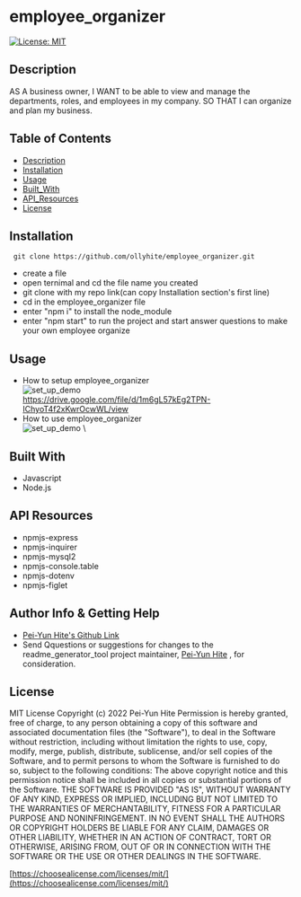 # employee_organizer

[![License: MIT](https://img.shields.io/badge/License-MIT-yellow.svg)](https://opensource.org/licenses/MIT)

## Description

AS A business owner, I WANT to be able to view and manage the departments, roles, and employees in my company. SO THAT I can organize and plan my business.

## Table of Contents

- [Description](#description)
- [Installation](#installation)
- [Usage](#usage)
- [Built_With](#built-with)
- [API_Resources](#api-resources)
- [License](#license)

## Installation

```
 git clone https://github.com/ollyhite/employee_organizer.git
```

- create a file
- open ternimal and cd the file name you created
- git clone with my repo link(can copy Installation section's first line)
- cd in the employee_organizer file
- enter "npm i" to install the node_module
- enter "npm start" to run the project and start answer questions to make your own employee organize

## Usage

- How to setup employee_organizer \
  ![set_up_demo](./dist/images/set_up_EmployeeOrganizer_demoe.gif) \
  https://drive.google.com/file/d/1m6gL57kEg2TPN-IChyoT4f2xKwrOcwWL/view
- How to use employee_organizer \
  ![set_up_demo](./dist/images/) \

## Built With

- Javascript
- Node.js

## API Resources

- npmjs-express
- npmjs-inquirer
- npmjs-mysql2
- npmjs-console.table
- npmjs-dotenv
- npmjs-figlet

## Author Info & Getting Help

- [Pei-Yun Hite's Github Link](https://github.com/ollyhite)
- Send Qquestions or suggestions for changes to the readme_generator_tool project maintainer, [Pei-Yun Hite](mailto:ollyhite8520@gmail.com?subject=[GitHub]%20employee_organizer%20) , for consideration.

## License

MIT License
Copyright (c) 2022 Pei-Yun Hite
Permission is hereby granted, free of charge, to any person obtaining a copy of this software and associated documentation files (the "Software"), to deal in the Software without restriction, including without limitation the rights to use, copy, modify, merge, publish, distribute, sublicense, and/or sell copies of the Software, and to permit persons to whom the Software is furnished to do so, subject to the following conditions:
The above copyright notice and this permission notice shall be included in all copies or substantial portions of the Software.
THE SOFTWARE IS PROVIDED "AS IS", WITHOUT WARRANTY OF ANY KIND, EXPRESS OR IMPLIED, INCLUDING BUT NOT LIMITED TO THE WARRANTIES OF MERCHANTABILITY, FITNESS FOR A PARTICULAR PURPOSE AND NONINFRINGEMENT. IN NO EVENT SHALL THE AUTHORS OR COPYRIGHT HOLDERS BE LIABLE FOR ANY CLAIM, DAMAGES OR OTHER LIABILITY, WHETHER IN AN ACTION OF CONTRACT, TORT OR OTHERWISE, ARISING FROM, OUT OF OR IN CONNECTION WITH THE SOFTWARE OR THE USE OR OTHER DEALINGS IN THE SOFTWARE.

[https://choosealicense.com/licenses/mit/](https://choosealicense.com/licenses/mit/)
